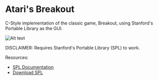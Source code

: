 # Atari's Breakout
C-Style implementation of the classic game, Breakout, using Stanford's Portable Library as the GUI.

   ![Alt text](https://cloud.githubusercontent.com/assets/13319677/9101774/ec1bd416-3bb8-11e5-8fd5-9aa87b4c9515.gif "Atari's Breakout")

DISCLAIMER: Requires Stanford's Portable Library (SPL) to work.

Resources: 
* [SPL Documentation](http://cs.stanford.edu/people/eroberts/papers/ITiCSE-2013/PortableGraphicsLibrary.pdf)
* [Download SPL](http://stanford.edu/~stepp/cppdoc/)
